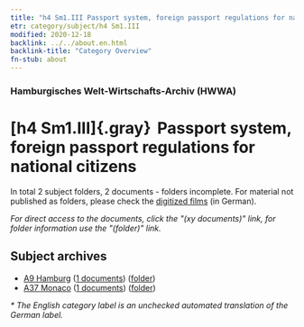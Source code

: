 ```yaml
---
title: "h4 Sm1.III Passport system, foreign passport regulations for national citizens"
etr: category/subject/h4 Sm1.III
modified: 2020-12-18
backlink: ../../about.en.html
backlink-title: "Category Overview"
fn-stub: about
---
```


### Hamburgisches Welt-Wirtschafts-Archiv (HWWA)
# [h4 Sm1.III]{.gray}&#8201; Passport system, foreign passport regulations for national citizens&#160; 





In total 2 subject folders, 2 documents - folders incomplete.
For material not published as folders, please check the [digitized films](/film/h1_sh) (in German).

_For direct access to the documents, click the "(xy documents)" link, for folder information use the "(folder)" link._

## Subject archives


- [A9 Hamburg](../../../geo/about.en.html#A9) (<a href="https://dfg-viewer.de/show/?tx_dlf[id]=https://pm20.zbw.eu/mets/sh/1409xx/140905/1446xx/144669/public.mets.en.xml" target="_blank">1 documents</a>) ([folder](http://purl.org/pressemappe20/folder/sh/140905,144669))
- [A37 Monaco](../../../geo/about.en.html#A37) (<a href="https://dfg-viewer.de/show/?tx_dlf[id]=https://pm20.zbw.eu/mets/sh/1410xx/141013/1446xx/144669/public.mets.en.xml" target="_blank">1 documents</a>) ([folder](http://purl.org/pressemappe20/folder/sh/141013,144669))


_* The English category label is an unchecked automated translation of the German label._

